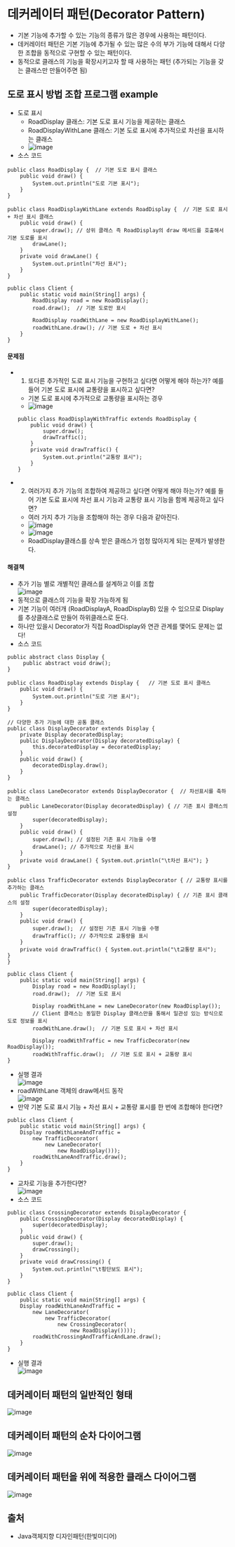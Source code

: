# 데커레이터 패턴(Decorator Pattern)
- 기본 기능에 추가할 수 있는 기능의 종류가 많은 경우에 사용하는 패턴이다.
- 데커레이터 패턴은 기본 기능에 추가될 수 있는 많은 수의 부가 기능에 대해서 다양한 조합을 동적으로 구현할 수 있는 패턴이다.
- 동적으로 클래스의 기능을 확장시키고자 할 때 사용하는 패턴 (추가되는 기능을 갖는 클래스만 만들어주면 됨)

## 도로 표시 방법 조합 프로그램 example
- 도로 표시
    - RoadDisplay 클래스: 기본 도로 표시 기능을 제공하는 클래스
    - RoadDisplayWithLane 클래스: 기본 도로 표시에 추가적으로 차선을 표시하는 클래스<br>
    - ![image](https://user-images.githubusercontent.com/44339530/110622862-6230fd80-81df-11eb-9308-54d0e951222e.png)<br>
- 소스 코드
~~~
public class RoadDisplay {  // 기본 도로 표시 클래스	
	public void draw() {
		System.out.println("도로 기본 표시");
	}
}

public class RoadDisplayWithLane extends RoadDisplay {  // 기본 도로 표시 + 차선 표시 클래스
	public void draw() {
		super.draw(); // 상위 클래스 즉 RoadDisplay의 draw 메서드를 호출해서 기본 도로를 표시
		drawLane();
	}
	private void drawLane() {
		System.out.println("차선 표시");
	}
}

public class Client {
	public static void main(String[] args) {		
		RoadDisplay road = new RoadDisplay();
		road.draw();  // 기본 도로만 표시
		
		RoadDisplay roadWithLane = new RoadDisplayWithLane();
		roadWithLane.draw(); // 기본 도로 + 차선 표시
	}
}
~~~

#### 문제점
- 1) 또다른 추가적인 도로 표시 기능을 구현하고 싶다면 어떻게 해야 하는가? 예를 들어 기본 도로 표시에 교통량을 표시하고 싶다면?<br>
    - 기본 도로 표시에 추가적으로 교통량을 표시하는 경우<br>
    - ![image](https://user-images.githubusercontent.com/44339530/110623100-b63be200-81df-11eb-91a5-ad844ceabd87.png)<br>
    ~~~
    public class RoadDisplayWithTraffic extends RoadDisplay {
        public void draw() {
            super.draw();
            drawTraffic();
        }
        private void drawTraffic() {
            System.out.println("교통량 표시");
        }
    }
    ~~~

- 2) 여러가지 추가 기능의 조합하여 제공하고 싶다면 어떻게 해야 하는가? 예를 들어 기본 도료 표시에 차선 표시 기능과 교통량 표시 기능을 함께 제공하고 싶다면?
    - 여러 가지 추가 기능을 조합해야 하는 경우 다음과 같아진다.<br>
    - ![image](https://user-images.githubusercontent.com/44339530/110623389-1c286980-81e0-11eb-82b6-b96acd7bb715.png)<br>
    - ![image](https://user-images.githubusercontent.com/44339530/110623421-26e2fe80-81e0-11eb-8d36-4c2ea81e0a23.png)<br>
    - RoadDisplay클래스를 상속 받은 클래스가 엄청 많아지게 되는 문제가 발생한다.

#### 해결책
- 추가 기능 별로 개별적인 클래스를 설계하고 이를 조합<br>
![image](https://user-images.githubusercontent.com/44339530/110623575-5db91480-81e0-11eb-86ea-8f044992e6ae.png)<br>
- 동적으로 클래스의 기능을 확장 가능하게 됨
- 기본 기능이 여러개 (RoadDisplayA, RoadDisplayB) 있을 수 있으므로 Display를 추상클래스로 만들어 하위클래스로 둔다.
- 하나만 있을시 Decorator가 직접 RoadDisplay와 연관 관계를 맺어도 문제는 없다!
- 소스 코드
~~~
public abstract class Display {
	 public abstract void draw();
}

public class RoadDisplay extends Display {	 // 기본 도로 표시 클래스
	public void draw() {
		System.out.println("도로 기본 표시");
	}
}

// 다양한 추가 기능에 대한 공통 클래스
public class DisplayDecorator extends Display {
	private Display decoratedDisplay;
	public DisplayDecorator(Display decoratedDisplay) {
		this.decoratedDisplay = decoratedDisplay;
	}
	public void draw() {
		decoratedDisplay.draw();
	}
}

public class LaneDecorator extends DisplayDecorator {  // 차선표시를 축하는 클래스
	public LaneDecorator(Display decoratedDisplay) { // 기존 표시 클래스의 설정
		super(decoratedDisplay);
	}
	public void draw() {
		super.draw(); // 설정된 기존 표시 기능을 수행
		drawLane(); // 추가적으로 차선을 표시
	}
	private void drawLane() { System.out.println("\t차선 표시"); }	
}

public class TrafficDecorator extends DisplayDecorator { // 교통량 표시를 추가하는 클래스
	public TrafficDecorator(Display decoratedDisplay) { // 기존 표시 클래스의 설정
		super(decoratedDisplay);
	}
	public void draw() {
		super.draw();  // 설정된 기존 표시 기능을 수행
		drawTraffic(); // 추가적으로 교통량을 표시
	}
	private void drawTraffic() { System.out.println("\t교통량 표시");	 }	
}

public class Client {
	public static void main(String[] args) {		
		Display road = new RoadDisplay();
		road.draw();  // 기본 도로 표시
		
		Display roadWithLane = new LaneDecorator(new RoadDisplay());
        // Client 클래스는 동일한 Display 클래스만을 통해서 일관성 있는 방식으로 도로 정보를 표시
		roadWithLane.draw();  // 기본 도로 표시 + 차선 표시
		
		Display roadWithTraffic = new TrafficDecorator(new RoadDisplay());
		roadWithTraffic.draw();  // 기본 도로 표시 + 교통량 표시
}
~~~

- 실행 결과<br>
![image](https://user-images.githubusercontent.com/44339530/110623903-d7e99900-81e0-11eb-9971-de0e6ee97367.png)<br>
- roadWithLane 객체의 draw메서드 동작<br>
![image](https://user-images.githubusercontent.com/44339530/110624026-01a2c000-81e1-11eb-8301-3626c6f1e85d.png)<br>
- 만약 기본 도로 표시 기능 + 차선 표시 + 교통량 표시를 한 번에 조합해야 한다면?
~~~
public class Client {
	public static void main(String[] args) {		
	Display roadWithLaneAndTraffic =
		new TrafficDecorator(
			new LaneDecorator(
				new RoadDisplay()));
		roadWithLaneAndTraffic.draw();
	}
}
~~~

- 교차로 기능을 추가한다면?<br>
![image](https://user-images.githubusercontent.com/44339530/110624336-652ced80-81e1-11eb-86c8-4b505175d2de.png)<br>
- 소스 코드
~~~
public class CrossingDecorator extends DisplayDecorator {
	public CrossingDecorator(Display decoratedDisplay) {
		super(decoratedDisplay);
	}
	public void draw() {
		super.draw();
		drawCrossing();
	}
	private void drawCrossing() {
		System.out.println("\t횡단보도 표시");		
	}	
}

public class Client {
	public static void main(String[] args) {		
	Display roadWithLaneAndTraffic =
		new LaneDecorator(
			new TrafficDecorator(
				new CrossingDecorator(
					new RoadDisplay())));
		roadWithCrossingAndTrafficAndLane.draw();
	}
}
~~~
- 실행 결과<br>
![image](https://user-images.githubusercontent.com/44339530/110624411-842b7f80-81e1-11eb-8688-9a8ca793dc4f.png)<br>

## 데커레이터 패턴의 일반적인 형태
![image](https://user-images.githubusercontent.com/44339530/110624809-09169900-81e2-11eb-95a9-628256d472ff.png)

## 데커레이터 패턴의 순차 다이어그램
![image](https://user-images.githubusercontent.com/44339530/110624820-0caa2000-81e2-11eb-966d-20a028c66a79.png)

## 데커레이터 패턴을 위에 적용한 클래스 다이어그램
![image](https://user-images.githubusercontent.com/44339530/110624833-116ed400-81e2-11eb-8b08-0703cce35135.png)

## 출처
- Java객체지향 디자인패턴(한빛미디어)
